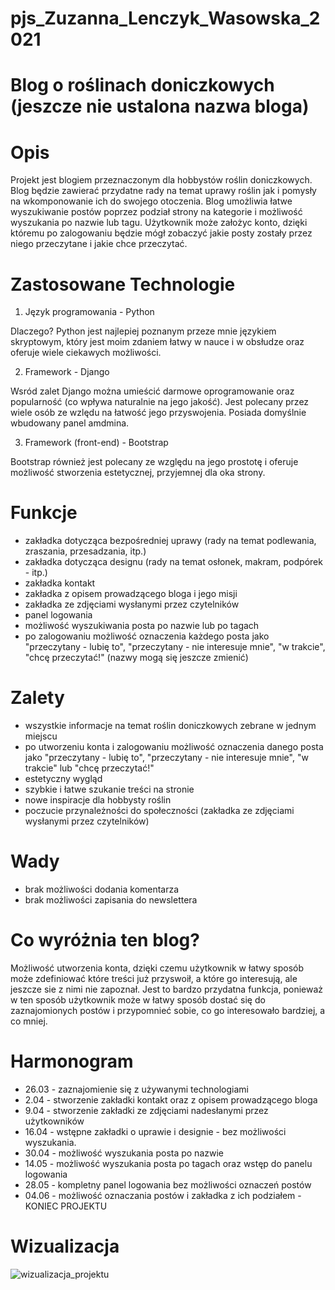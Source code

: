 # pjs_Zuzanna_Lenczyk_Wasowska_2021
#
# Blog o roślinach doniczkowych (jeszcze nie ustalona nazwa bloga) 
#
# Opis

Projekt jest blogiem przeznaczonym dla hobbystów roślin doniczkowych. Blog będzie zawierać przydatne rady na temat uprawy roślin jak i pomysły na wkomponowanie ich do swojego otoczenia. Blog umożliwia łatwe wyszukiwanie postów poprzez podział strony na kategorie i możliwość wyszukania po nazwie lub tagu. Użytkownik może założyc konto, dzięki któremu po zalogowaniu będzie mógł zobaczyć jakie posty zostały przez niego przeczytane i jakie chce przeczytać.

# Zastosowane Technologie

1. Język programowania - Python

Dlaczego?
Python jest najlepiej poznanym przeze mnie językiem skryptowym, który jest moim zdaniem łatwy w nauce i w obsłudze oraz oferuje wiele ciekawych możliwości.

2. Framework - Django

Wsród zalet Django można umieścić darmowe oprogramowanie oraz popularność (co wpływa naturalnie na jego jakość). Jest polecany przez wiele osób ze wzlędu na łatwość jego przyswojenia. Posiada domyślnie wbudowany panel amdmina.

3. Framework (front-end) - Bootstrap

Bootstrap również jest polecany ze względu na jego prostotę i oferuje możliwość stworzenia estetycznej, przyjemnej dla oka strony.

# Funkcje

- zakładka dotycząca bezpośredniej uprawy (rady na temat podlewania, zraszania, przesadzania, itp.)
- zakładka dotycząca designu (rady na temat osłonek, makram, podpórek - itp.)
- zakładka kontakt
- zakładka z opisem prowadzącego bloga i jego misji
- zakładka ze zdjęciami wysłanymi przez czytelników
- panel logowania
- możliwość wyszukiwania posta po nazwie lub po tagach
- po zalogowaniu możliwość oznaczenia każdego posta jako "przeczytany - lubię to", "przeczytany - nie interesuje mnie", "w trakcie", "chcę przeczytać!"  (nazwy mogą się jeszcze zmienić)

# Zalety

- wszystkie informacje na temat roślin doniczkowych zebrane w jednym miejscu
- po utworzeniu konta i zalogowaniu możliwość oznaczenia danego posta jako "przeczytany - lubię to", "przeczytany - nie interesuje mnie", "w trakcie" lub "chcę przeczytać!"
- estetyczny wygląd
- szybkie i łatwe szukanie treści na stronie
- nowe inspiracje dla hobbysty roślin
- poczucie przynależności do społeczności (zakładka ze zdjęciami wysłanymi przez czytelników)

# Wady

- brak możliwości dodania komentarza
- brak możliwości zapisania do newslettera

# Co wyróżnia ten blog?

Możliwość utworzenia konta, dzięki czemu użytkownik w łatwy sposób może zdefiniować które treści już przyswoił, a które go interesują, ale jeszcze sie z nimi nie zapoznał. Jest to bardzo przydatna funkcja, ponieważ w ten sposób użytkownik może w łatwy sposób dostać się do zaznajomionych postów i przypomnieć sobie, co go interesowało bardziej, a co mniej.

# Harmonogram 

- 26.03 - zaznajomienie się z używanymi technologiami
- 2.04 - stworzenie zakładki kontakt oraz z opisem prowadzącego bloga
- 9.04 - stworzenie zakładki ze zdjęciami nadesłanymi przez użytkowników
- 16.04 - wstępne zakładki o uprawie i designie - bez możliwości wyszukania.
- 30.04 - możliwość wyszukania posta po nazwie
- 14.05 - możliwość wyszukania posta po tagach oraz wstęp do panelu logowania
- 28.05 - kompletny panel logowania bez możliwości oznaczeń postów
- 04.06 - możliwość oznaczania postów i zakładka z ich podziałem - KONIEC PROJEKTU

# Wizualizacja

![wizualizacja_projektu](https://user-images.githubusercontent.com/44050412/111718027-892fa500-8859-11eb-9c50-4bc0211e4dfc.png)


